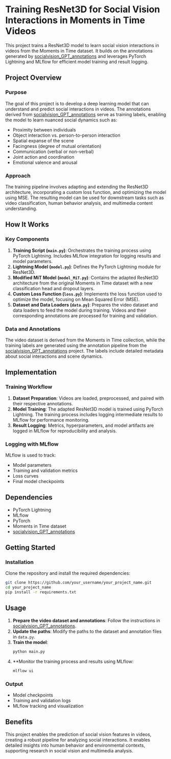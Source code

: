 # Training ResNet3D for Social Vision Interactions in Moments in Time Videos

This project trains a ResNet3D model to learn social vision interactions in videos from the Moments in Time dataset. It builds on the annotations generated by [socialvision_GPT_annotations](https://github.com/dimitriospantazis/socialvision_GPT_annotations) and leverages PyTorch Lightning and MLflow for efficient model training and result logging.

## Project Overview

### Purpose
The goal of this project is to develop a deep learning model that can understand and predict social interactions in videos. The annotations derived from [socialvision_GPT_annotations](https://github.com/dimitriospantazis/socialvision_GPT_annotations) serve as training labels, enabling the model to learn nuanced social dynamics such as:

- Proximity between individuals
- Object interaction vs. person-to-person interaction
- Spatial expanse of the scene
- Facingness (degree of mutual orientation)
- Communication (verbal or non-verbal)
- Joint action and coordination
- Emotional valence and arousal

### Approach
The training pipeline involves adapting and extending the ResNet3D architecture, incorporating a custom loss function, and optimizing the model using MSE. The resulting model can be used for downstream tasks such as video classification, human behavior analysis, and multimedia content understanding.

## How It Works

### Key Components
1. **Training Script (`main.py`)**: Orchestrates the training process using PyTorch Lightning. Includes MLflow integration for logging results and model parameters.
2. **Lightning Model (`model.py`)**: Defines the PyTorch Lightning module for ResNet3D.
3. **Modified MiT Model (`model_MiT.py`)**: Contains the adapted ResNet3D architecture from the original Moments in Time dataset with a new classification head and dropout layers.
4. **Custom Loss Function (`loss.py`)**: Implements the loss function used to optimize the model, focusing on Mean Squared Error (MSE).
5. **Dataset and Data Loaders (`data.py`)**: Prepares the video dataset and data loaders to feed the model during training. Videos and their corresponding annotations are processed for training and validation.

### Data and Annotations
The video dataset is derived from the Moments in Time collection, while the training labels are generated using the annotation pipeline from the [socialvision_GPT_annotations](https://github.com/dimitriospantazis/socialvision_GPT_annotations) project. The labels include detailed metadata about social interactions and scene dynamics.

## Implementation

### Training Workflow
1. **Dataset Preparation**: Videos are loaded, preprocessed, and paired with their respective annotations.
2. **Model Training**: The adapted ResNet3D model is trained using PyTorch Lightning. The training process includes logging intermediate results to MLflow for performance monitoring.
3. **Result Logging**: Metrics, hyperparameters, and model artifacts are logged in MLflow for reproducibility and analysis.

### Logging with MLflow
MLflow is used to track:
- Model parameters
- Training and validation metrics
- Loss curves
- Final model checkpoints

## Dependencies
- PyTorch Lightning
- MLflow
- PyTorch
- Moments in Time dataset
- [socialvision_GPT_annotations](https://github.com/dimitriospantazis/socialvision_GPT_annotations)

## Getting Started

### Installation
Clone the repository and install the required dependencies:
```bash
git clone https://github.com/your_username/your_project_name.git
cd your_project_name
pip install -r requirements.txt
```

## Usage
1. **Prepare the video dataset and annotations**: Follow the instructions in [socialvision_GPT_annotations](https://github.com/dimitriospantazis/socialvision_GPT_annotations).
2. **Update the paths**: Modify the paths to the dataset and annotation files in `data.py`.
3. **Train the model**:
   ```bash
   python main.py
   ```
4. **Monitor the training process and results using MLflow:
   ```bash
   mlflow ui 
   ```

### Output
- Model checkpoints
- Training and validation logs
- MLflow tracking and visualization

## Benefits
This project enables the prediction of social vision features in videos, creating a robust pipeline for analyzing social interactions. It enables detailed insights into human behavior and environmental contexts, supporting research in social vision and multimedia analysis.




